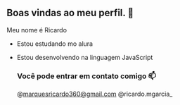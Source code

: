 ## Boas vindas ao meu perfil. 💙

Meu nome é Ricardo
- Estou estudando mo alura
- Estou desenvolvendo na linguagem JavaScript

  ### Você pode entrar em contato comigo 📫

  @marquesricardo360@gmail.com
  @ricardo.mgarcia_
